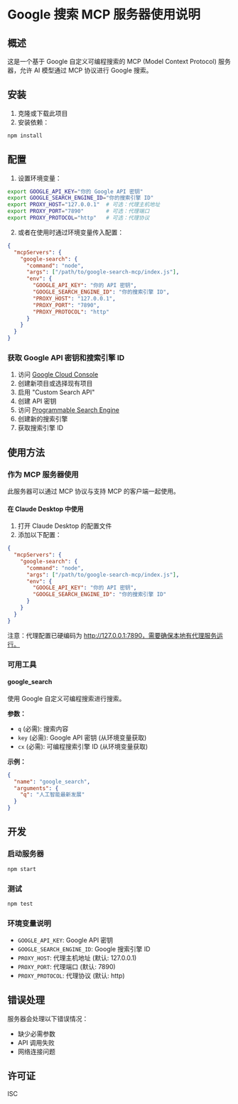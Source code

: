 # Google 搜索 MCP 服务器使用说明

## 概述

这是一个基于 Google 自定义可编程搜索的 MCP (Model Context Protocol) 服务器，允许 AI 模型通过 MCP 协议进行 Google 搜索。

## 安装

1. 克隆或下载此项目
2. 安装依赖：
```bash
npm install
```

## 配置

1. 设置环境变量：
```bash
export GOOGLE_API_KEY="你的 Google API 密钥"
export GOOGLE_SEARCH_ENGINE_ID="你的搜索引擎 ID"
export PROXY_HOST="127.0.0.1"  # 可选：代理主机地址
export PROXY_PORT="7890"       # 可选：代理端口
export PROXY_PROTOCOL="http"   # 可选：代理协议
```

2. 或者在使用时通过环境变量传入配置：
```json
{
  "mcpServers": {
    "google-search": {
      "command": "node",
      "args": ["/path/to/google-search-mcp/index.js"],
      "env": {
        "GOOGLE_API_KEY": "你的 API 密钥",
        "GOOGLE_SEARCH_ENGINE_ID": "你的搜索引擎 ID",
        "PROXY_HOST": "127.0.0.1",
        "PROXY_PORT": "7890",
        "PROXY_PROTOCOL": "http"
      }
    }
  }
}
```

### 获取 Google API 密钥和搜索引擎 ID

1. 访问 [Google Cloud Console](https://console.cloud.google.com/)
2. 创建新项目或选择现有项目
3. 启用 "Custom Search API"
4. 创建 API 密钥
5. 访问 [Programmable Search Engine](https://programmablesearchengine.google.com/)
6. 创建新的搜索引擎
7. 获取搜索引擎 ID

## 使用方法

### 作为 MCP 服务器使用

此服务器可以通过 MCP 协议与支持 MCP 的客户端一起使用。

#### 在 Claude Desktop 中使用

1. 打开 Claude Desktop 的配置文件
2. 添加以下配置：

```json
{
  "mcpServers": {
    "google-search": {
      "command": "node",
      "args": ["/path/to/google-search-mcp/index.js"],
      "env": {
        "GOOGLE_API_KEY": "你的 API 密钥",
        "GOOGLE_SEARCH_ENGINE_ID": "你的搜索引擎 ID"
      }
    }
  }
}
```

注意：代理配置已硬编码为 http://127.0.0.1:7890，需要确保本地有代理服务运行。

### 可用工具

#### google_search

使用 Google 自定义可编程搜索进行搜索。

**参数：**
- `q` (必需): 搜索内容
- `key` (必需): Google API 密钥 (从环境变量获取)
- `cx` (必需): 可编程搜索引擎 ID (从环境变量获取)

**示例：**
```json
{
  "name": "google_search",
  "arguments": {
    "q": "人工智能最新发展"
  }
}
```

## 开发

### 启动服务器

```bash
npm start
```

### 测试

```bash
npm test
```

### 环境变量说明

- `GOOGLE_API_KEY`: Google API 密钥
- `GOOGLE_SEARCH_ENGINE_ID`: Google 搜索引擎 ID
- `PROXY_HOST`: 代理主机地址 (默认: 127.0.0.1)
- `PROXY_PORT`: 代理端口 (默认: 7890)
- `PROXY_PROTOCOL`: 代理协议 (默认: http)

## 错误处理

服务器会处理以下错误情况：
- 缺少必需参数
- API 调用失败
- 网络连接问题

## 许可证

ISC
